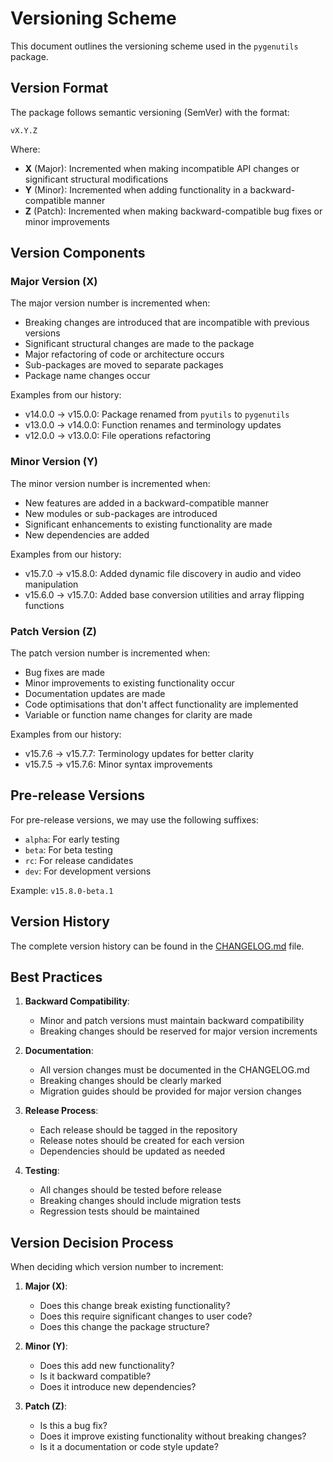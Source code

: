 # Versioning Scheme

This document outlines the versioning scheme used in the `pygenutils` package.

## Version Format

The package follows semantic versioning (SemVer) with the format:

```
vX.Y.Z
```

Where:
- **X** (Major): Incremented when making incompatible API changes or significant structural modifications
- **Y** (Minor): Incremented when adding functionality in a backward-compatible manner
- **Z** (Patch): Incremented when making backward-compatible bug fixes or minor improvements

## Version Components

### Major Version (X)

The major version number is incremented when:
- Breaking changes are introduced that are incompatible with previous versions
- Significant structural changes are made to the package
- Major refactoring of code or architecture occurs
- Sub-packages are moved to separate packages
- Package name changes occur

Examples from our history:
- v14.0.0 → v15.0.0: Package renamed from `pyutils` to `pygenutils`
- v13.0.0 → v14.0.0: Function renames and terminology updates
- v12.0.0 → v13.0.0: File operations refactoring

### Minor Version (Y)

The minor version number is incremented when:
- New features are added in a backward-compatible manner
- New modules or sub-packages are introduced
- Significant enhancements to existing functionality are made
- New dependencies are added

Examples from our history:
- v15.7.0 → v15.8.0: Added dynamic file discovery in audio and video manipulation
- v15.6.0 → v15.7.0: Added base conversion utilities and array flipping functions

### Patch Version (Z)

The patch version number is incremented when:
- Bug fixes are made
- Minor improvements to existing functionality occur
- Documentation updates are made
- Code optimisations that don't affect functionality are implemented
- Variable or function name changes for clarity are made

Examples from our history:
- v15.7.6 → v15.7.7: Terminology updates for better clarity
- v15.7.5 → v15.7.6: Minor syntax improvements

## Pre-release Versions

For pre-release versions, we may use the following suffixes:
- `alpha`: For early testing
- `beta`: For beta testing
- `rc`: For release candidates
- `dev`: For development versions

Example: `v15.8.0-beta.1`

## Version History

The complete version history can be found in the [CHANGELOG.md](CHANGELOG.md) file.

## Best Practices

1. **Backward Compatibility**:
   - Minor and patch versions must maintain backward compatibility
   - Breaking changes should be reserved for major version increments

2. **Documentation**:
   - All version changes must be documented in the CHANGELOG.md
   - Breaking changes should be clearly marked
   - Migration guides should be provided for major version changes

3. **Release Process**:
   - Each release should be tagged in the repository
   - Release notes should be created for each version
   - Dependencies should be updated as needed

4. **Testing**:
   - All changes should be tested before release
   - Breaking changes should include migration tests
   - Regression tests should be maintained

## Version Decision Process

When deciding which version number to increment:

1. **Major (X)**:
   - Does this change break existing functionality?
   - Does this require significant changes to user code?
   - Does this change the package structure?

2. **Minor (Y)**:
   - Does this add new functionality?
   - Is it backward compatible?
   - Does it introduce new dependencies?

3. **Patch (Z)**:
   - Is this a bug fix?
   - Does it improve existing functionality without breaking changes?
   - Is it a documentation or code style update? 
